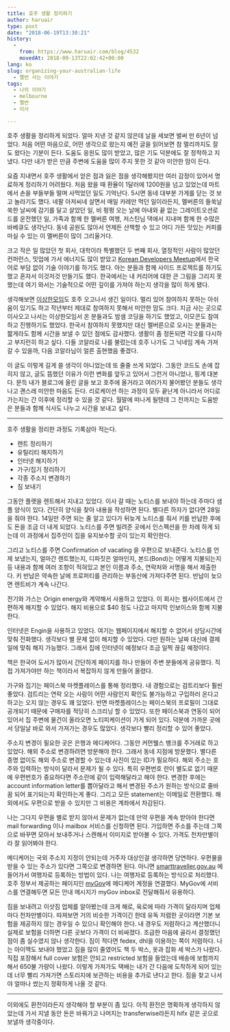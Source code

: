 ```yaml
---
title: 호주 생활 정리하기
author: haruair
type: post
date: "2018-06-19T13:30:21"
history:
  - 
    from: https://www.haruair.com/blog/4532
    movedAt: 2018-09-13T22:02:42+00:00
lang: ko
slug: organizing-your-australian-life
  - 멜번 사는 이야기
tags:
  - 나의 이야기
  - melbourne
  - 멜번
  - 이사

---
```

호주 생활을 정리하게 되었다. 얼마 지낸 것 같지 않은데 날을 세보면 벌써 만 6년이 넘었다. 처음 어떤 마음으로, 어떤 생각으로 왔는지 예전 글을 읽어보면 참 멀리까지도 잘도 왔다는 기분이 든다. 도움도 응원도 많이 받았고, 많은 기도 덕분에도 잘 정착하고 지냈다. 다만 내가 받은 만큼 주변에 도움을 많이 주지 못한 것 같아 미안한 맘이 든다.

요즘 지내면서 호주 생활에서 얻은 점과 잃은 점을 생각해봤지만 여러 감정이 있어서 명료하게 정리하기 어려웠다. 처음 왔을 때 환율이 1달러에 1200원을 넘고 있었는데 마트에서 손을 부들부들 떨며 사먹었던 일도 기억난다. 5시면 동네 대부분 가게를 닫는 것 보고 놀라기도 했다. 네팔 아저씨네 살면서 매일 카레만 먹던 일이라든지, 멜버른의 들쑥날쑥한 날씨에 감기를 달고 살았던 일, 비 펑펑 오는 날에 아내와 끝 없는 그레이트오션로드를 운전했던 일, 가족과 함께 한 멜버른 여행, 저스틴님 댁에서 지내며 함께 한 수많은 바베큐도 생각난다. 동네 공원도 많아서 언제든 산책할 수 있고 어디 가든 맛있는 커피를 마실 수 있는 이 멜버른이 많이 그리울거다.

크고 작은 일 많았던 첫 회사, 대학이라 특별했던 두 번째 회사, 열정적인 사람이 많았던 컨퍼런스, 밋업에 가서 에너지도 많이 받았고 [Korean Developers Meetup][1]에서 한국어로 부담 없이 기술 이야기를 하기도 했다. 아는 분들과 함께 사이드 프로젝트를 하기도 했고 혼자서 이것저것 만들기도 했다. 한국에서는 내 커리어에 대한 큰 그림을 그리지 못했는데 여기 와서는 기술적으로 어떤 깊이를 가져야 하는지 생각을 많이 하게 됐다.

생각해보면 [이상한모임][2]도 호주 오고나서 생긴 일이다. 멀리 있어 참여하지 못하는 아쉬움이 있기도 하고 작년부터 제대로 참여하지 못해서 미안한 맘도 크다. 지금 사는 곳으로 이사오고 나서는 이상한모임서 온 분들과도 밤샘 코딩을 하기도 했었고, 이모콘도 참여하고 진행하기도 했었다. 한국서 참여하지 못했지만 대신 멜버른으로 오시는 분들과는 짧게라도 함께 시간을 보낼 수 있던 점에도 감사했다. 생활이 좀 정돈되면 각오를 다시하고 부지런히 하고 싶다. 다들 코알라로 나를 불렀는데 호주 나가도 그 닉네임 계속 가져갈 수 있을까, 다음 코알라님이 얼른 출현했음 좋겠다.

이 글도 이렇게 길게 쓸 생각이 아니었는데 또 줄줄 쓰게 되었다. 그동안 코드도 손에 잡히지 않고, 글도 뜸했던 이유가 이런 변화를 앞두고 있어서 그런거 아니었나, 핑계 대본다. 문득 내가 블로그에 올린 글을 보고 호주에 올거라고 여러가지 물어봤던 분들도 생각나고 괜스레 미안한 마음도 든다. 리로케이션 하는 과정이 모두 끝난게 아니라서 어디로 가는지는 간 이후에 정리할 수 있을 것 같다. 월말에 떠나게 될텐데 그 전까지는 도움받은 분들과 함께 식사도 나누고 시간을 보내고 싶다.

* * *

호주 생활을 정리한 과정도 기록삼아 적는다.

  * 렌트 정리하기
  * 유틸리티 해지하기
  * 인터넷 해지하기
  * 가구/집기 정리하기
  * 각종 주소지 변경하기
  * 짐 보내기

그동안 플랫을 렌트해서 지내고 있었다. 이사 갈 때는 노티스를 보내야 하는데 주마다 샘플 양식이 있다. 간단히 양식을 찾아 내용을 작성하면 된다. 별다른 하자가 없다면 28일을 줘야 한다. 14일만 주면 되는 줄 알고 있다가 뒤늦게 노티스를 줘서 키를 반납한 후에도 돈을 조금 더 내게 되었다. 노티스를 주면 빌려준 곳에서 인스펙션을 한 차례 하게 되는데 이 과정에서 집주인이 집을 유지보수할 곳이 있는지 확인한다.

그리고 노티스를 주면 Confirmation of vacating 을 우편으로 보내준다. 노티스를 언제 보냈는지, 얼마간 렌트했는지, 디파짓은 얼마인지, 본드(Bond)는 어떻게 지불되는지 등 내용과 함께 여러 조항이 적혀있고 본인 이름과 주소, 연락처와 서명을 해서 제출한다. 키 반납은 약속한 날에 프로퍼티를 관리하는 부동산에 가져다주면 된다. 반납이 늦으면 렌트비가 계속 나간다.

전기와 가스는 Origin energy와 계약해서 사용하고 있었다. 이 회사는 웹사이트에서 간편하게 해지할 수 있었다. 해지 비용으로 $40 정도 나갔고 마지막 인보이스와 함께 지불한다.

인터넷은 Engin을 사용하고 있었다. 여기는 웹페이지에서 해지할 수 없어서 상담시간에 맞춰 전화했다. 생각보다 별 문제 없이 해지할 수 있었다. 다만 원하는 날짜 대신에 결제일에 맞춰 해지 가능했다. 그래서 집에 인터넷이 예정보다 조금 일찍 끊길 예정이다.

책은 한국어 도서가 많아서 간단하게 페이지를 하나 만들어 주변 분들에게 공유했다. 직접 가져가야만 하는 책이라서 복잡하지 않게 만들어 올렸다.

가구와 집기는 페이스북 마켓플레이스를 통해 정리했다. 내 경험으로는 검트리보다 훨씬 좋았다. 검트리는 연락 오는 사람이 어떤 사람인지 확인도 불가능하고 구입하러 온다고 하고는 오지 않는 경우도 꽤 있었다. 반면 마켓플레이스는 페이스북의 프로필이 그대로 공개되기 때문에 구매자를 적당히 스크리닝 할 수 있었다. 또한 페이스북과 연동이 되어 있어서 집 주변에 물건이 올라오면 노티피케이션이 가게 되어 있다. 덕분에 가까운 곳에서 당일날 바로 와서 가져가는 경우도 많았다. 생각보다 빨리 정리할 수 있어 좋았다.

주소지 변경이 필요한 곳은 은행과 메디케어다. 그동안 커먼웰스 뱅크를 주거래로 하고 있었다. 해외 주소로 변경하려면 방문해야 한다. 그래서 동네 지점에 방문했다. 별다른 증명 없이도 해외 주소로 변경할 수 있는데 사진이 있는 ID가 필요하다. 해외 주소는 호주와 입력하는 방식이 달라서 문제가 될 수 있다. 특히 우편번호 란이 별도로 없기 때문에 우편번호가 중요하다면 주소란에 같이 입력해달라고 해야 한다. 변경한 후에는 account information letter를 뽑아달라고 해서 변경된 주소가 원하는 방식으로 줄바꿈 되어 표기되는지 확인하는게 좋다. 그리고 모든 statement는 이메일로 전환했다. 해외에서도 우편으로 받을 수 있지만 그 비용은 계좌에서 차감된다.

나는 그다지 우편을 별로 받지 않아서 문제가 없는데 만약 우편을 계속 받아야 한다면 mail forwarding 이나 mailbox 서비스를 신청하면 된다. 가입하면 주소를 주는데 그쪽으로 바꾸면 모아서 보내주거나 스캔해서 이미지로 받아볼 수 있다. 가격도 천차만별이라 잘 읽어봐야 한다.

메디케어는 국외 주소지 지정이 안되는데 거주자 대상인걸 생각하면 당연하다. 우편물을 받을 수 있는 주소가 있다면 그쪽으로 변경하면 된다. 아니면 [smarttraveller.gov.au][3] 에 들어가서 여행자로 등록하는 방법이 있다. 나는 여행자로 등록하는 방식으로 처리했다. 호주 정부서 제공하는 페이지인 [myGov][4]에 메디케어 계정을 연결했다. MyGov에 서비스를 연결해두면 모든 안내 메시지가 myGov inbox로 전달해줘서 유용하다.

짐을 보내려고 이삿짐 업체를 알아봤는데 크게 해로, 육로에 따라 가격이 달라지며 업체마다 천차만별이다. 따져보면 거의 비슷한 가격이긴 한데 유독 저렴한 곳이라면 기본 보험을 제공하지 않는 경우일 수 있으니 확인해야 한다. 내 경우도 저렴하다고 계산했더니 실제로 보험을 더하면 다른 곳보다 가격이 더 비싸졌다. 조급한 마음에 골라서 결정했던 점이 좀 실수였지 않나 생각한다. 짐이 적다면 fedex, dhl을 이용하는 쪽이 저렴하다. 나는 아이맥도 보내야 했었고 짐을 많이 줄였어도 책 두 박스, 옷과 잡화 세 박스가 나왔다. 직접 포장해서 full cover 보험은 안되고 restricted 보험을 들었는데 배송에 보험까지 해서 650불 가량이 나왔다. 이렇게 가져가도 택배는 내가 간 다음에 도착하게 되어 있는데 너무 빨리 가져가면 스토리지에 보관하는 비용을 추가로 낸다고 한다. 짐을 찾고 나서야 얼마나 썼는지 정확하게 나올 것 같다.

* * *

이외에도 환전이라든지 생각해야 할 부분이 좀 있다. 아직 환전은 명확하게 생각하지 않았는데 가서 지낼 동안 돈은 바꿔가고 나머지는 transferwise라든지 hifx 같은 곳으로 보낼까 생각중이다.

 [1]: https://www.meetup.com/Korean-Developers-Melbourne/
 [2]: https://www.weirdx.io/
 [3]: https://smarttraveller.gov.au
 [4]: https://my.gov.au/